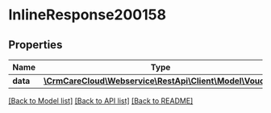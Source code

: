 # InlineResponse200158

## Properties
Name | Type | Description | Notes
------------ | ------------- | ------------- | -------------
**data** | [**\CrmCareCloud\Webservice\RestApi\Client\Model\Voucher**](Voucher.md) |  | [optional] 

[[Back to Model list]](../../README.md#documentation-for-models) [[Back to API list]](../../README.md#documentation-for-api-endpoints) [[Back to README]](../../README.md)

